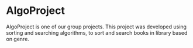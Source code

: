 # AlgoProject
AlgoProject is one of our group projects. This project was developed using sorting and searching algorithms, to sort and search books in library based on genre. 
